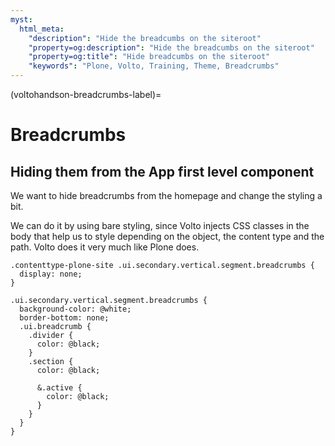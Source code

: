 ```yaml
---
myst:
  html_meta:
    "description": "Hide the breadcumbs on the siteroot"
    "property=og:description": "Hide the breadcumbs on the siteroot"
    "property=og:title": "Hide breadcumbs on the siteroot"
    "keywords": "Plone, Volto, Training, Theme, Breadcrumbs"
---
```


(voltohandson-breadcrumbs-label)=

# Breadcrumbs

## Hiding them from the App first level component

We want to hide breadcrumbs from the homepage and change the styling a bit.

We can do it by using bare styling, since Volto injects CSS classes in the body that help us to style depending on the object, the content type and the path.
Volto does it very much like Plone does.

```less
.contenttype-plone-site .ui.secondary.vertical.segment.breadcrumbs {
  display: none;
}

.ui.secondary.vertical.segment.breadcrumbs {
  background-color: @white;
  border-bottom: none;
  .ui.breadcrumb {
    .divider {
      color: @black;
    }
    .section {
      color: @black;

      &.active {
        color: @black;
      }
    }
  }
}
```
